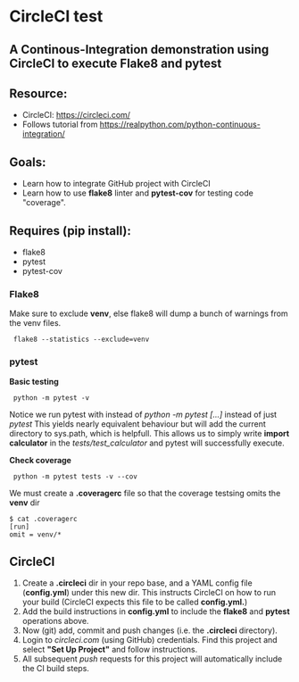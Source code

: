 # CircleCI test

## A Continous-Integration demonstration using CircleCI to execute Flake8 and pytest 

## Resource:
  * CircleCI: https://circleci.com/   
  * Follows tutorial from https://realpython.com/python-continuous-integration/

## Goals:
  * Learn how to integrate GitHub project with CircleCI
  * Learn how to use **flake8** linter and **pytest-cov** for testing code "coverage". 

## Requires (pip install):
 * flake8 
 * pytest 
 * pytest-cov

### Flake8
Make sure to exclude **venv**, else flake8 will dump a bunch of warnings from the venv files.
```
 flake8 --statistics --exclude=venv
```

### pytest

**Basic testing**  
```
 python -m pytest -v
```
Notice we run pytest with instead of *python -m pytest [...]* instead of just *pytest*  This yields nearly equivalent behaviour but will add the current directory to sys.path, which is helpfull.   This allows us to simply write **import calculator** in the *tests/test_calculator* and pytest will successfully execute.

**Check coverage**
```
 python -m pytest tests -v --cov
```
We must create a **.coveragerc** file so that the coverage testsing omits the **venv** dir
```
$ cat .coveragerc
[run]
omit = venv/*
```

## CircleCI
 1) Create a **.circleci** dir in your repo base, and a YAML config file (**config.yml**) under this new dir. This instructs CircleCI on how to run your build (CircleCI expects this file to be called **config.yml.**)
 2) Add the build instructions in **config.yml** to include the **flake8** and **pytest** operations above.
 3) Now (git) add, commit and push changes (i.e. the **.circleci** directory). 
 4) Login to *circleci.com* (using GitHub) credentials. Find this project and select **"Set Up Project"** and follow instructions.
 5) All subsequent *push* requests for this project will automatically include the CI build steps. 
  

